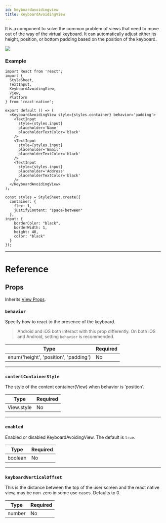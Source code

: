 ```yaml
---
id: keyboardavoidingview
title: KeyboardAvoidingView
---
```


It is a component to solve the common problem of views that need to move out of the way of the virtual keyboard. It can automatically adjust either its height, position, or bottom padding based on the position of the keyboard.

![](/react-native/docs/assets/KeyboardAvoidingView/example.gif)

### Example

```SnackPlayer name=KeyboardAvoidingView
import React from 'react';
import {
  StyleSheet,
  TextInput,
  KeyboardAvoidingView,
  View,
  Platform
} from 'react-native';

export default () => (
  <KeyboardAvoidingView style={styles.container} behavior='padding'>
    <TextInput
      style={styles.input}
      placeholder='Name'
      placeholderTextColor='black'
    />
    <TextInput
      style={styles.input}
      placeholder='Email'
      placeholderTextColor='black'
    />
    <TextInput
      style={styles.input}
      placeholder='Address'
      placeholderTextColor='black'
    />
  </KeyboardAvoidingView>
);

const styles = StyleSheet.create({
  container: {
    flex: 1,
    justifyContent: "space-between"
  },
input: {
    borderColor: "black",
    borderWidth: 1,
    height: 40,
    color: "black"
  }
});
```

---

# Reference

## Props

Inherits [View Props](view.md#props).

### `behavior`

Specify how to react to the presence of the keyboard.

> Android and iOS both interact with this prop differently. On both iOS and Android, setting `behavior` is recommended.

| Type                                  | Required |
| ------------------------------------- | -------- |
| enum('height', 'position', 'padding') | No       |

---

### `contentContainerStyle`

The style of the content container(View) when behavior is 'position'.

| Type       | Required |
| ---------- | -------- |
| View.style | No       |

---

### `enabled`

Enabled or disabled KeyboardAvoidingView. The default is `true`.

| Type    | Required |
| ------- | -------- |
| boolean | No       |

---

### `keyboardVerticalOffset`

This is the distance between the top of the user screen and the react native view, may be non-zero in some use cases. Defaults to 0.

| Type   | Required |
| ------ | -------- |
| number | No       |
